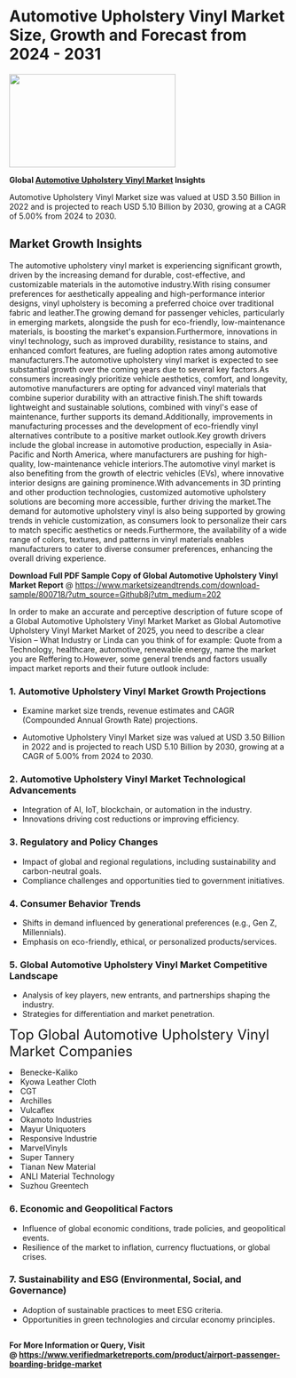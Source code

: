 <H1>Automotive Upholstery Vinyl Market Size, Growth and Forecast from 2024 - 2031</H1><img class="aligncenter size-medium wp-image-584254" src="https://thirdeyenews.in/wp-content/uploads/2024/09/Global-Market-Research-300x168.jpeg" alt="" width="300" height="168" /><p><strong>Global&nbsp;<a href="https://www.marketsizeandtrends.com/download-sample/800718/?utm_source=Github8j?utm_medium=202">Automotive Upholstery Vinyl Market</a> Insights</strong></p><p>Automotive Upholstery Vinyl Market size was valued at USD 3.50 Billion in 2022 and is projected to reach USD 5.10 Billion by 2030, growing at a CAGR of 5.00% from 2024 to 2030.</p><p><h2>Market Growth Insights</h2> The automotive upholstery vinyl market is experiencing significant growth, driven by the increasing demand for durable, cost-effective, and customizable materials in the automotive industry.With rising consumer preferences for aesthetically appealing and high-performance interior designs, vinyl upholstery is becoming a preferred choice over traditional fabric and leather.The growing demand for passenger vehicles, particularly in emerging markets, alongside the push for eco-friendly, low-maintenance materials, is boosting the market's expansion.Furthermore, innovations in vinyl technology, such as improved durability, resistance to stains, and enhanced comfort features, are fueling adoption rates among automotive manufacturers.The automotive upholstery vinyl market is expected to see substantial growth over the coming years due to several key factors.As consumers increasingly prioritize vehicle aesthetics, comfort, and longevity, automotive manufacturers are opting for advanced vinyl materials that combine superior durability with an attractive finish.The shift towards lightweight and sustainable solutions, combined with vinyl's ease of maintenance, further supports its demand.Additionally, improvements in manufacturing processes and the development of eco-friendly vinyl alternatives contribute to a positive market outlook.Key growth drivers include the global increase in automotive production, especially in Asia-Pacific and North America, where manufacturers are pushing for high-quality, low-maintenance vehicle interiors.The automotive vinyl market is also benefiting from the growth of electric vehicles (EVs), where innovative interior designs are gaining prominence.With advancements in 3D printing and other production technologies, customized automotive upholstery solutions are becoming more accessible, further driving the market.The demand for automotive upholstery vinyl is also being supported by growing trends in vehicle customization, as consumers look to personalize their cars to match specific aesthetics or needs.Furthermore, the availability of a wide range of colors, textures, and patterns in vinyl materials enables manufacturers to cater to diverse consumer preferences, enhancing the overall driving experience.<p><span class=""><strong>Download Full PDF Sample Copy of Global Automotive Upholstery Vinyl Market Report</strong> @ <a href="https://www.marketsizeandtrends.com/download-sample/800718/?utm_source=Github8j?utm_medium=202" target="_blank">https://www.marketsizeandtrends.com/download-sample/800718/?utm_source=Github8j?utm_medium=202</a></span></p><p>In order to make an accurate and perceptive description of future scope of a Global&nbsp;Automotive Upholstery Vinyl Market Market as Global&nbsp;Automotive Upholstery Vinyl Market Market of 2025, you need to describe a clear Vision &ndash; What Industry or Linda can you think of for example: Quote from a Technology, healthcare, automotive, renewable energy, name the market you are Reffering to.However, some general trends and factors usually impact market reports and their future outlook include:</p><h3>1.&nbsp;<strong>Automotive Upholstery Vinyl Market Growth Projections</strong></h3><ul><li>Examine market size trends, revenue estimates and CAGR (Compounded Annual Growth Rate) projections.</li><li><p>Automotive Upholstery Vinyl Market size was valued at USD 3.50 Billion in 2022 and is projected to reach USD 5.10 Billion by 2030, growing at a CAGR of 5.00% from 2024 to 2030.</p></li></ul><h3>2.&nbsp;<strong>Automotive Upholstery Vinyl Market Technological Advancements</strong></h3><ul><li>Integration of AI, IoT, blockchain, or automation in the industry.</li><li>Innovations driving cost reductions or improving efficiency.</li></ul><h3>3.&nbsp;<strong>Regulatory and Policy Changes</strong></h3><ul><li>Impact of global and regional regulations, including sustainability and carbon-neutral goals.</li><li>Compliance challenges and opportunities tied to government initiatives.</li></ul><h3>4.&nbsp;<strong>Consumer Behavior Trends</strong></h3><ul><li>Shifts in demand influenced by generational preferences (e.g., Gen Z, Millennials).</li><li>Emphasis on eco-friendly, ethical, or personalized products/services.</li></ul><h3>5.&nbsp;<strong>Global Automotive Upholstery Vinyl Market Competitive Landscape</strong></h3><ul><li>Analysis of key players, new entrants, and partnerships shaping the industry.</li><li>Strategies for differentiation and market penetration.</li></ul><p data-pm-slice="1 1 []"><span style="color: inherit; font-family: inherit; font-size: 25px;">Top Global Automotive Upholstery Vinyl Market Companies</span></p><div class="" data-test-id=""><p><li>Benecke-Kaliko</li><li> Kyowa Leather Cloth</li><li> CGT</li><li> Archilles</li><li> Vulcaflex</li><li> Okamoto Industries</li><li> Mayur Uniquoters</li><li> Responsive Industrie</li><li> MarvelVinyls</li><li> Super Tannery</li><li> Tianan New Material</li><li> ANLI Material Technology</li><li> Suzhou Greentech</li></p></div><h3>6.&nbsp;<strong>Economic and Geopolitical Factors</strong></h3><ul><li>Influence of global economic conditions, trade policies, and geopolitical events.</li><li>Resilience of the market to inflation, currency fluctuations, or global crises.</li></ul><h3>7.&nbsp;<strong>Sustainability and ESG (Environmental, Social, and Governance)</strong></h3><ul><li>Adoption of sustainable practices to meet ESG criteria.</li><li>Opportunities in green technologies and circular economy principles.</li></ul><h2><strong style="font-size: 14px;">For More Information or Query, Visit @&nbsp;</strong><a style="background-color: #ffffff; font-size: 14px;" href="https://www.marketsizeandtrends.com/report/automotive-upholstery-vinyl-market/" target="_blank">https://www.verifiedmarketreports.com/product/airport-passenger-boarding-bridge-market</a></h2>